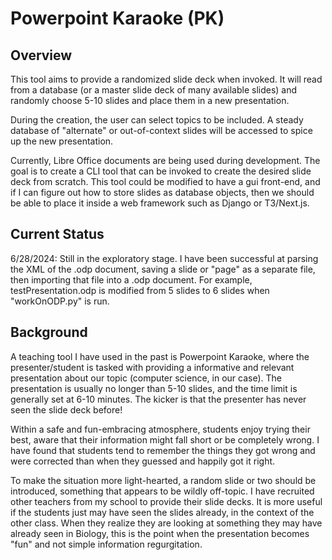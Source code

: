 # Powerpoint Karaoke (PK)

## Overview

This tool aims to provide a randomized slide deck when invoked.  It will read from a 
database (or a master slide deck of many available slides) and randomly choose
5-10 slides and place them in a new presentation.

During the creation, the user can select topics to be included.  A steady database
of "alternate" or out-of-context slides will be accessed to spice up the new
presentation.

Currently, Libre Office documents are being used during development.  The goal is to 
create a CLI tool that can be invoked to create the desired slide deck from scratch. This
tool could be modified to have a gui front-end, and if I can figure out how to
store slides as database objects, then we should be able to place it inside a
web framework such as Django or T3/Next.js.

## Current Status

6/28/2024: Still in the exploratory stage.  I have been successful at parsing the XML 
of the .odp document, saving a slide or "page" as a separate file, then importing that 
file into a .odp document.  For example, testPresentation.odp is modified from 5 slides 
to 6 slides when "workOnODP.py" is run.

## Background

A teaching tool I have used in the past is Powerpoint Karaoke, where
the presenter/student is tasked with providing a informative and relevant presentation
about our topic (computer science, in our case).  The presentation is usually no longer
than 5-10 slides, and the time limit is generally set at 6-10 minutes.  The
kicker is that the presenter has never seen the slide deck before!

Within a safe and fun-embracing atmosphere, students enjoy trying their best, aware that
their information might fall short or be completely wrong.  I have found that students
tend to remember the things they got wrong and were corrected than when they guessed and
happily got it right.

To make the situation more light-hearted, a random slide or two should be introduced, something
that appears to be wildly off-topic.  I have recruited other teachers from my school to provide
their slide decks.  It is more useful if the students just may have seen the slides
already, in the context of the other class.  When they realize they are looking at
something they may have already seen in Biology, this is the point when the presentation
becomes "fun" and not simple information regurgitation. 
